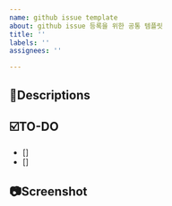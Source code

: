 ```yaml
---
name: github issue template
about: github issue 등록을 위한 공통 템플릿
title: ''
labels: ''
assignees: ''

---
```


## 📜Descriptions

## ☑️TO-DO
- [] 
- [] 

## 📷Screenshot

